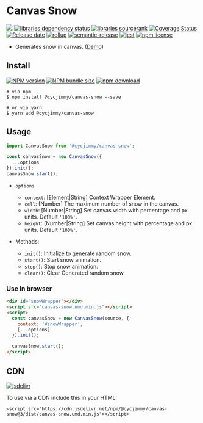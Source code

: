 # Canvas Snow

![][workflows-badge-image]
[![libraries dependency status][libraries-status-image]][libraries-status-url]
[![libraries sourcerank][libraries-sourcerank-image]][libraries-sourcerank-url]
[![Coverage Status][coverage-image]][coverage-url]
[![Release date][release-date-image]][release-url]
[![rollup][rollup-image]][rollup-url]
[![semantic-release][semantic-image]][semantic-url]
[![jest][jest-image]][jest-url]
[![npm license][license-image]][download-url]

* Generates snow in canvas. ([Demo][github-pages-url])

## Install
[![NPM version][npm-image]][npm-url]
[![NPM bundle size][npm-bundle-size-image]][npm-url]
[![npm download][download-image]][download-url]

```shell
# via npm
$ npm install @cycjimmy/canvas-snow --save

# or via yarn
$ yarn add @cycjimmy/canvas-snow
```

## Usage
```javascript
import CanvasSnow from '@cycjimmy/canvas-snow';

const canvasSnow = new CanvasSnow({
  ...options
}).init();
canvasSnow.start();
```

* `options`
  * `context`: [Element|String] Context Wrapper Element.
  * `cell`: [Number] The maximum number of snow in the canvas.
  * `width`: [Number|String] Set canvas width with percentage and px units. Default `'100%'`.
  * `height`: [Number|String] Set canvas height with percentage and px units. Default `'100%'`.

* Methods:
  * `init()`: Initialize to generate random snow.
  * `start()`: Start snow animation.
  * `stop()`: Stop snow animation.
  * `clear()`: Clear Generated random snow.

### Use in browser
```html
<div id="snowWrapper"></div>
<script src="canvas-snow.umd.min.js"></script>
<script>
  const canvasSnow = new CanvasSnow(source, {
    context: '#snowWrapper',
    [...options]
  }).init();

  canvasSnow.start();
</script>
```

## CDN
[![jsdelivr][jsdelivr-image]][jsdelivr-url]

To use via a CDN include this in your HTML:
```text
<script src="https://cdn.jsdelivr.net/npm/@cycjimmy/canvas-snow@3/dist/canvas-snow.umd.min.js"></script>
```

<!-- Links: -->
[npm-image]: https://img.shields.io/npm/v/@cycjimmy/canvas-snow
[npm-url]: https://npmjs.org/package/@cycjimmy/canvas-snow
[npm-bundle-size-image]: https://img.shields.io/bundlephobia/min/@cycjimmy/canvas-snow

[download-image]: https://img.shields.io/npm/dt/@cycjimmy/canvas-snow
[download-url]: https://npmjs.org/package/@cycjimmy/canvas-snow

[jsdelivr-image]: https://img.shields.io/jsdelivr/npm/hy/@cycjimmy/canvas-snow
[jsdelivr-url]: https://www.jsdelivr.com/package/npm/@cycjimmy/canvas-snow

[workflows-badge-image]: https://github.com/cycjimmy/canvas-snow/workflows/Test%20CI/badge.svg

[libraries-status-image]: https://img.shields.io/librariesio/release/npm/@cycjimmy/canvas-snow
[libraries-sourcerank-image]: https://img.shields.io/librariesio/sourcerank/npm/@cycjimmy/canvas-snow
[libraries-status-url]: https://libraries.io/github/cycjimmy/canvas-snow
[libraries-sourcerank-url]: https://libraries.io/npm/@cycjimmy%2Fcanvas-snow

[coverage-image]: https://img.shields.io/coveralls/github/cycjimmy/canvas-snow
[coverage-url]: https://coveralls.io/github/cycjimmy/canvas-snow

[release-date-image]: https://img.shields.io/github/release-date/cycjimmy/canvas-snow
[release-url]: https://github.com/cycjimmy/canvas-snow/releases

[rollup-image]: https://img.shields.io/github/package-json/dependency-version/cycjimmy/canvas-snow/dev/rollup
[rollup-url]: https://github.com/rollup/rollup

[semantic-image]: https://img.shields.io/badge/%20%20%F0%9F%93%A6%F0%9F%9A%80-semantic--release-e10079.svg
[semantic-url]: https://github.com/semantic-release/semantic-release

[jest-image]: https://img.shields.io/badge/tested_with-jest-99424f.svg
[jest-url]: https://github.com/facebook/jest

[license-image]: https://img.shields.io/npm/l/@cycjimmy/canvas-snow

[github-pages-url]: https://cycjimmy.github.io/canvas-snow/
